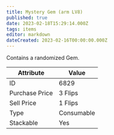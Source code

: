 ```yaml
---
title: Mystery Gem (arm LV8)
published: true
date: 2023-02-18T15:29:14.000Z
tags: items
editor: markdown
dateCreated: 2023-02-16T00:00:00.000Z
---
```


Contains a randomized Gem.

|Attribute|Value|
|-|-|
|ID|6829|
|Purchase Price|3 Flips|
|Sell Price|1 Flips|
|Type|Consumable|
|Stackable|Yes|

